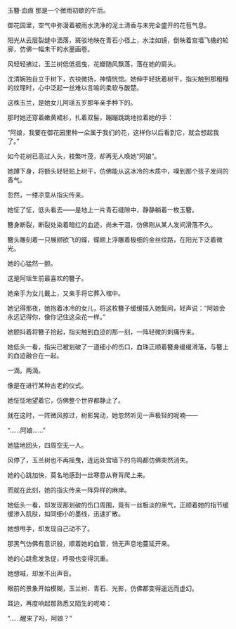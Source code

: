 玉簪·血痕
那是一个微雨初歇的午后。

御花园里，空气中弥漫着被雨水洗净的泥土清香与未完全盛开的花苞气息。

阳光从云层裂缝中洒落，斑驳地映在青石小径上，水洼如镜，倒映着宫墙飞檐的轮廓，仿佛一幅未干的水墨画卷。

风轻轻拂过，玉兰树低低摇曳，花瓣随风飘落，落在她的肩头。

沈清婉独自立于树下，衣袂微扬，神情恍惚。她伸手轻抚着树干，指尖触到那粗糙的纹理时，心中泛起一丝难以言喻的柔软与酸楚。

这株玉兰，是她女儿阿瑶五岁那年亲手种下的。

那时她还穿着嫩黄裙衫，扎着双髻，蹦蹦跳跳地拉着她的手：

“阿娘，我要在御花园里种一朵属于我们的花，这样你以后看到它，就会想起我了。”

如今花树已高过人头，枝繁叶茂，却再无人唤她“阿娘”。

她蹲下身，将额头轻轻贴上树干，仿佛能从这冰冷的木质中，嗅到那个孩子发间的香气。

忽然，一缕凉意从指尖传来。

她怔了怔，低头看去——是地上一片青石缝隙中，静静躺着一枚玉簪。

簪身断裂，断裂处染着暗红的血迹，尚未干涸，仿佛刚从某人发间滑落不久。

簪头雕刻着一只展翅欲飞的蝶，蝶翅上浮雕着极细的金丝纹路，在阳光下泛着微光。

她的心猛然一颤。

这是阿瑶生前最喜欢的簪子。

她亲手为女儿戴上，又亲手将它葬入棺中。

她记得那夜，她抱着冰冷的女儿，将这枚簪子缓缓插入她鬓间，轻声说：“阿娘会永远记得你，像你记住这朵花一样。”

她颤抖着将簪子拾起，指尖触到血迹的那一刻，一阵轻微的刺痛传来。

她低头一看，指尖已被划破了一道细小的伤口，血珠正顺着簪身缓缓滑落，与簪上的血迹融合在一起。

一滴，两滴。

像是在进行某种古老的仪式。

她怔怔地望着它，仿佛整个世界都静止了。

就在这时，一阵微风掠过，树影晃动，她忽然听见一声极轻的呢喃——

“……阿娘……”

她猛地回头，四周空无一人。

风停了，玉兰树也不再摇曳，连远处宫墙下的鸟鸣都仿佛突然消失。

她的心跳加快，莫名地感到一丝寒意从脊背爬上来。

而就在此刻，她的指尖传来一阵异样的麻痒。

她低头一看，却发现那划破的伤口周围，竟有一丝极淡的黑气，正顺着她的指节缓缓渗入肌肤，如同细小的墨线，迅速扩散。

她想甩手，却发现自己动不了。

那黑气仿佛有意识般，顺着她的血管，悄无声息地蔓延开来。

她的心跳愈发急促，呼吸也变得沉重。

她想喊，却发不出声音。




眼前的景象开始模糊，玉兰树、青石、光影，仿佛都变得遥远而虚幻。

耳边，再度响起那熟悉又陌生的呢喃：

“……醒来了吗，阿娘？”